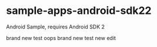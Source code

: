 # sample-apps-android-sdk22
Android Sample, requires Android SDK 2

brand new test oops
brand new test
new edit
